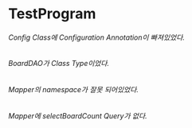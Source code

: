# TestProgram

###### Config Class에 Configuration Annotation이 빠져있었다.
###### BoardDAO가 Class Type이었다.
###### Mapper의 namespace가 잘못 되어있었다.
###### Mapper에 selectBoardCount Query가 없다.
